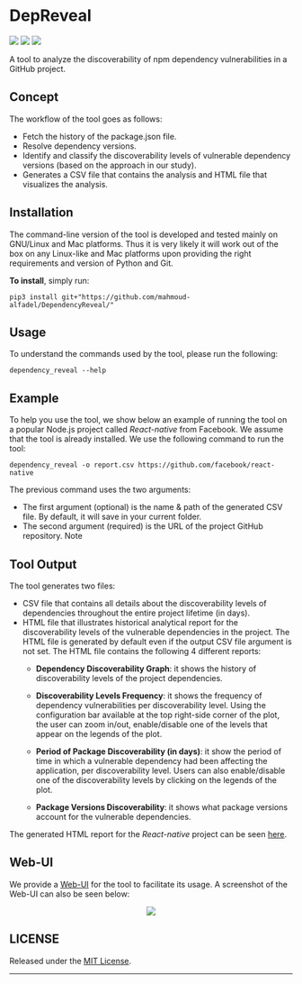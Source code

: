 DepReveal
=================
![](https://badgen.net/badge/version/v0.0.1/red)
![](https://badgen.net/badge/python/3.5|3.6|3.7/blue)
![](https://badgen.net/badge/PRs/Welcome/green)
   
A tool to analyze the discoverability of npm dependency vulnerabilities in a GitHub project.

Concept
---------------------------------------------------------------------
The workflow of the tool goes as follows:

* Fetch the history of the package.json file.
* Resolve dependency versions.
* Identify and classify the discoverability levels of vulnerable dependency versions (based on the approach in our study).
* Generates a CSV file that contains the analysis and HTML file that visualizes the analysis.


Installation
-----------------------
The command-line version of the tool is developed and tested mainly on GNU/Linux and Mac platforms. Thus it is very likely it will work out of the box
on any Linux-like and Mac platforms upon providing the right requirements and version of Python and Git.

**To install**, simply run:
```
pip3 install git+"https://github.com/mahmoud-alfadel/DependencyReveal/"
```

Usage
-----------
To understand the commands used by the tool, please run the following:
```
dependency_reveal --help
```

Example
-----------
To help you use the tool, we show below an example of running the tool on a popular Node.js project called *React-native* from Facebook. We assume that the tool is already installed. We use the following command to run the tool:
```
dependency_reveal -o report.csv https://github.com/facebook/react-native
```
The previous command uses the two arguments:
* The first argument (optional) is the name & path of the generated CSV file. By default, it will save in your current folder.
* The second argument (required) is the URL of the project GitHub repository. Note 

Tool Output
-----------
The tool generates two files: 
* CSV file that contains all details about the discoverability levels of dependencies throughout the entire project lifetime (in days).
* HTML file that illustrates historical analytical report for the discoverability levels of the vulnerable dependencies in the project. The HTML file is generated by default even if the output CSV file argument is not set. The HTML file contains the following 4 different reports:
    - **Dependency Discoverability Graph**: it shows the history of discoverability levels of the project dependencies.

    - **Discoverability Levels Frequency**: it shows the frequency of dependency vulnerabilities per discoverability level. Using the configuration bar available at the top right-side corner of the plot, the user can zoom in/out, enable/disable one of the levels that appear on the legends of the plot.

    - **Period of Package Discoverability (in days)**: it show the period of time in which a vulnerable dependency had been affecting the application, per discoverability level. Users can also enable/disable one of the discoverability levels by clicking on the legends of the plot.

    - **Package Versions Discoverability**: it shows what package versions account for the vulnerable dependencies.

The generated HTML report for the *React-native* project can be seen [here](https://bit.ly/3xkUxZk).

Web-UI
-----------
We provide a [Web-UI](https://bit.ly/3emg5w3) for the tool to facilitate its usage. A screenshot of the Web-UI can also be seen below:

<p align="center">
<a href="#"><img src="https://github.com/mahmoud-alfadel/DependencyReveal/blob/main/tests/sample_outputs/reportExample_web_ui.png" /></a>
</p>


**LICENSE**
-----------
Released under the [MIT License](https://opensource.org/licenses/mit-license.php).

---
